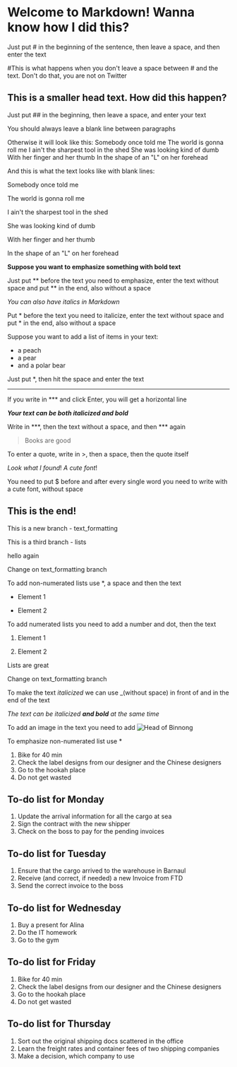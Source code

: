 # Welcome to Markdown! Wanna know how I did this?

Just put # in the beginning of the sentence, then leave a space, and then enter the text

#This is what happens when you don't leave a space between # and the text. Don't do that, you are not on Twitter

## This is a smaller head text. How did this happen?

Just put ## in the beginning, then leave a space, and enter your text

You should always leave a blank line between paragraphs

Otherwise it will look like this: Somebody once told me
The world is gonna roll me
I ain't the sharpest tool in the shed
She was looking kind of dumb
With her finger and her thumb
In the shape of an "L" on her forehead

And this is what the text looks like with blank lines:

Somebody once told me

The world is gonna roll me

I ain't the sharpest tool in the shed

She was looking kind of dumb

With her finger and her thumb

In the shape of an "L" on her forehead

**Suppose you want to emphasize something with bold text**

Just put ** before the text you need to emphasize, enter the text without space and put ** in the end, also without a space

*You can also have italics in Markdown*

Put * before the text you need to italicize, enter the text without space and put * in the end, also without a space

Suppose you want to add a list of items in your text:

* a peach
* a pear 
* and a polar bear

Just put *, then hit the space and enter the text

***

If you write in *** and click Enter, you will get a horizontal line

***Your text can be both italicized and bold***

Write in ***, then the text without a space, and then *** again

> Books are good

To enter a quote, write in >, then a space, then the quote itself

$Look$ $what$ $I$ $found!$ $A$ $cute$ $font!$

You need to put $ before and after every single word you need to write with a cute font, without space

## This is the end!

This is a new branch - text_formatting

This is a third branch - lists



hello again

Change on text_formatting branch

To add non-numerated lists use *, a space and then the text

* Element 1

* Element 2

To add numerated lists you need to add a number and dot, then the text

1. Element 1

2. Element 2






Lists are great

Change on text_formatting branch

To make the text _italicized_ we can use _(without space) in front of and in the end of the text

_The text can be italicized **and bold** at the same time_

To add an image in the text you need to add 
![Head of Binnong](ifgrf.jpg)

To emphasize non-numerated list use *


1. Bike for 40 min
2. Check the label designs from our designer and the Chinese designers
3. Go to the hookah place
4. Do not get wasted


## To-do list for Monday

1. Update the arrival information for all the cargo at sea
2. Sign the contract with the new shipper
3. Check on the boss to pay for the pending invoices


## To-do list for Tuesday

1. Ensure that the cargo arrived to the warehouse in Barnaul
2. Receive (and correct, if needed) a new Invoice from FTD
3. Send the correct invoice to the boss


## To-do list for Wednesday

1. Buy a present for Alina
2. Do the IT homework
3. Go to the gym




## To-do list for Friday

1. Bike for 40 min
2. Check the label designs from our designer and the Chinese designers
3. Go to the hookah place
4. Do not get wasted


## To-do list for Thursday

1. Sort out the original shipping docs scattered in the office
2. Learn the freight rates and container fees of two shipping companies
3. Make a decision, which company to use
